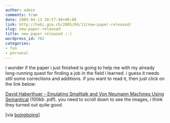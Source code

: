 ```yaml
---
author: admin
comments: true
date: 2005-04-13 20:57:48+00:00
link: http://habi.gna.ch/2005/04/13/new-paper-released/
slug: new-paper-released
title: new paper released :-)
wordpress_id: 762
categories:
- fun
- personal
---
```



i wonder if the paper i just finished is going to help me with my already long-running quest for finding a job in the field i learned. i guess it needs still some corrections and additions. if you want to read it, then just click on the link below:
  
[David Haberthuer - Emulating Smalltalk and Von Neumann Machines Using Semantical](http://habi.gna.ch/blog/images/habipaper.pdf) (100kb .pdf). you need to scroll down to see the images, i think they turned out quite good.



[via [boingboing](http://www.boingboing.net/2005/04/13/gpled_code_generates.html)]

